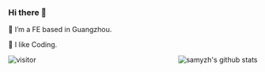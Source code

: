 ### Hi there 👋

<p align="center">
  
🔭 I’m a FE based in Guangzhou.

🌱 I like Coding.

</p>
<img align="right" src="https://github-readme-stats.vercel.app/api?username=samyzh&show_icons=true&theme=vue&count_private=true" alt="samyzh's github stats"/>

<!-- ![Vben's github stats](https://github-readme-stats.vercel.app/api?username=samyzh&show_icons=true&theme=vue&count_private=true)-->

![visitor](https://visitor-badge.glitch.me/badge?page_id=samyzh)

<!--![Top Langs](https://github-readme-stats.vercel.app/api/top-langs/?username=samyzh)-->

<!--
**samyzh/samyzh** is a ✨ _special_ ✨ repository because its `README.md` (this file) appears on your GitHub profile.

Here are some ideas to get you started:

- 🔭 I’m currently working on ...
- 🌱 I’m currently learning ...
- 👯 I’m looking to collaborate on ...
- 🤔 I’m looking for help with ...
- 💬 Ask me about ...
- 📫 How to reach me: ...
- 😄 Pronouns: ...
- ⚡ Fun fact: ...
-->
